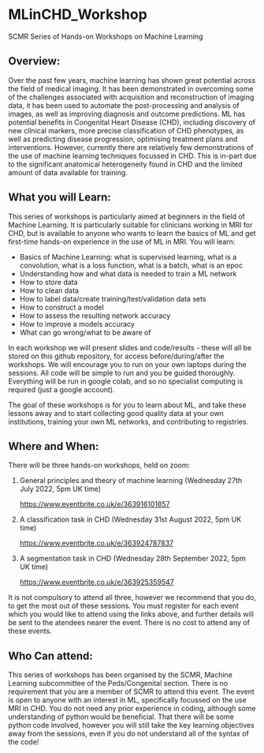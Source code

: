 # MLinCHD_Workshop
SCMR Series of Hands-on Workshops on Machine Learning

## Overview: 

Over the past few years, machine learning has shown great potential across the field of medical imaging. It has been demonstrated in overcoming some of the challenges associated with acquisition and reconstruction of imaging data, it has been used to automate the post-processing and analysis of images, as well as improving diagnosis and outcome predictions. ML has potential benefits in Congenital Heart Disease (CHD), including discovery of new clinical markers, more precise classification of CHD phenotypes, as well as predicting disease progression, optimising treatment plans and interventions. However, currently there are relatively few demonstrations of the use of machine learning techniques focussed in CHD. This is in-part due to the significant anatomical heterogeneity found in CHD and the limited amount of data available for training. 

## What you will Learn:

This series of workshops is particularly aimed at beginners in the field of Machine Learning. It is particularly suitable for clinicians working in MRI for CHD, but is available to anyone who wants to learn the basics of ML and get first-time hands-on experience in the use of ML in MRI. You will learn:

  - Basics of Machine Learning: what is supervised learning, what is a convolution, what is a loss function, what is a batch, what is an epoc
  - Understanding how and what data is needed to train a ML network
  - How to store data
  - How to clean data
  - How to label data/create training/test/validation data sets
  - How to construct a model
  - How to assess the resulting network accuracy
  - How to improve a models accuracy
  - What can go wrong/what to be aware of

In each workshop we will present slides and code/results - these will all be stored on this github repository, for access before/during/after the workshops. We will encourage you to run on your own laptops during the sessions. All code will be simple to run and you be guided thoroughly. Everything will be run in google colab, and so no specialist computing is required (just a google account). 

The goal of these workshops is for you to learn about ML, and take these lessons away and to start collecting good quality data at your own institutions, training your own ML networks, and contributing to registries. 

## Where and When:

There will be three hands-on workshops, held on zoom:

  1. General principles and theory of machine learning (Wednesday 27th July 2022, 5pm UK time)
     
     https://www.eventbrite.co.uk/e/363916101857 

  2. A classification task in CHD (Wednesday 31st August 2022, 5pm UK time)
     
     https://www.eventbrite.co.uk/e/363924787837 

  3. A segmentation task in CHD (Wednesday 28th September 2022, 5pm UK time)
     
     https://www.eventbrite.co.uk/e/363925359547


It is not compulsory to attend all three, however we recommend that you do, to get the most out of these sessions. You must register for each event which you would like to attend using the links above, and further details will be sent to the atendees nearer the event.
There is no cost to attend any of these events.

## Who Can attend:

This series of workshops has been organised by the SCMR, Machine Learning subcommittee of the Peds/Congenital section. 
There is no requirement that you are a member of SCMR to attend this event. 
The event is open to anyone with an interest in ML, specifically focussed on the use MRI in CHD. 
You do not need any prior experience in coding, although some understanding of python would be beneficial. That there will be some python code involved, however you will still take the key learning objectives away from the sessions, even if you do not understand all of the syntax of the code! 
